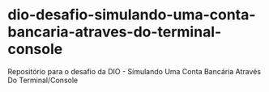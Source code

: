 # dio-desafio-simulando-uma-conta-bancaria-atraves-do-terminal-console
Repositório para o desafio da DIO - Simulando Uma Conta Bancária Através Do Terminal/Console
